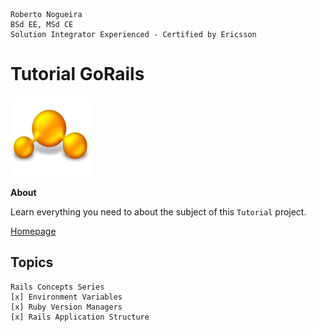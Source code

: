 ```
Roberto Nogueira  
BSd EE, MSd CE
Solution Integrator Experienced - Certified by Ericsson
```
# Tutorial GoRails

![tutorial image](images/tutorial.png)

**About**

Learn everything you need to about the subject of this `Tutorial` project.

[Homepage](https://gorails.com)

## Topics
```
Rails Concepts Series
[x] Environment Variables
[x] Ruby Version Managers
[x] Rails Application Structure
```
